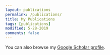 ```yaml
---
layout: publications
permalink: /publications/
title: My Publications
tags: [publications]
modified: 5-28-2019
comments: false
---
```


You can also browse my <a href="https://scholar.google.com/citations?user=jneypZ8AAAAJ&hl=en" target="_blank">Google Scholar profile</a>.
